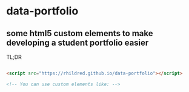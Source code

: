 # data-portfolio

## some html5 custom elements to make developing a student portfolio easier

TL;DR

```html

<script src="https://rhildred.github.io/data-portfolio"></script>

<!-- You can use custom elements like: -->

```
